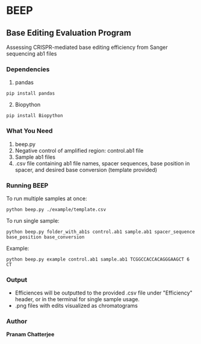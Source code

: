 # BEEP

## Base Editing Evaluation Program

Assessing CRISPR-mediated base editing efficiency from Sanger sequencing ab1 files

### Dependencies

1. pandas
```
pip install pandas
```
2. Biopython
```
pip install Biopython
```

### What You Need

1. beep.py
2. Negative control of amplified region: control.ab1 file 
3. Sample ab1 files
4. .csv file containing ab1 file names, spacer sequences, base position in spacer, and desired base conversion (template provided)


### Running BEEP

To run multiple samples at once:
```
python beep.py ./example/template.csv
```
To run single sample:
```
python beep.py folder_with_ab1s control.ab1 sample.ab1 spacer_sequence base_position base_conversion
```
Example:
```
python beep.py example control.ab1 sample.ab1 TCGGCCACCACAGGGAAGCT 6 CT
```
### Output
* Efficiences will be outputted to the provided .csv file under "Efficiency" header, or in the terminal for single sample usage. 
* .png files with edits visualized as chromatograms

### Author

**Pranam Chatterjee** 